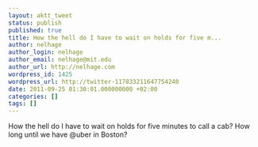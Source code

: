 ```yaml
---
layout: aktt_tweet
status: publish
published: true
title: How the hell do I have to wait on holds for five m...
author: nelhage
author_login: nelhage
author_email: nelhage@mit.edu
author_url: http://nelhage.com
wordpress_id: 1425
wordpress_url: http://twitter-117833211647754240
date: 2011-09-25 01:30:01.000000000 +02:00
categories: []
tags: []
---
```

How the hell do I have to wait on holds for five minutes to call a cab? How long until we have @uber in Boston?
